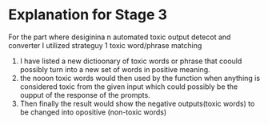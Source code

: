 # Explanation for Stage 3

For the part where desiginina n automated toxic output detecot and converter
I utilized strateguy 1 toxic word/phrase matching
1. I have listed a new dictioonary of toxic words or phrase that coould possibly turn into a new set of words in positive meaning. 
2. the nooon toxic words would then used by the function when anything is considered toxic from the given input which could possibly be the oupput of the response of the prompts.
3. Then finally the result would show the negative outputs(toxic words) to be changed into opositive (non-toxic words)

